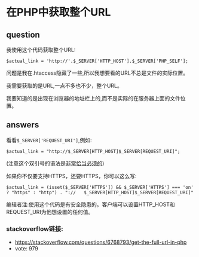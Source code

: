 # 在PHP中获取整个URL

## question
我使用这个代码获取整个URL:

	$actual_link = 'http://'.$_SERVER['HTTP_HOST'].$_SERVER['PHP_SELF'];

问题是我在.htaccess隐藏了一些,所以我想要看的URL不总是文件的实际位置。

我需要获取的是URL,一点不多也不少，整个URL。

我要知道的是出现在浏览器的地址栏上的,而不是实际的在服务器上面的文件位置。
	
## answers
看看`$_SERVER['REQUEST_URI']`,例如:

	$actual_link = "http://$_SERVER[HTTP_HOST]$_SERVER[REQUEST_URI]";
	
(注意这个双引号的语法是[非常恰当必须的](http://php.net/language.types.string#language.types.string.parsing.simple))

如果你不仅要支持HTTPS，还要HTTPS，你可以这么写:

	$actual_link = (isset($_SERVER['HTTPS']) && $_SERVER['HTTPS'] === 'on' ? "https" : "http") . "://	$_SERVER[HTTP_HOST]$_SERVER[REQUEST_URI]"

编辑者注:使用这个代码是有安全隐患的。客户端可以设置HTTP_HOST和REQUEST_URI为他想设置的任何值。

### stackoverflow链接: 
* https://stackoverflow.com/questions/6768793/get-the-full-url-in-php
* vote: 979